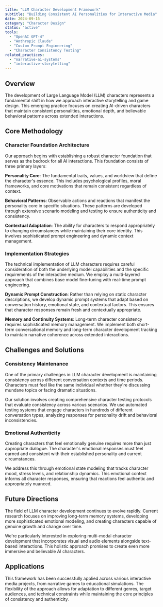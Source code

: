 ```yaml
---
title: "LLM Character Development Framework"
subtitle: "Building Consistent AI Personalities for Interactive Media"
date: 2024-09-15
category: "Character Design"
status: "active"
tools:
  - "OpenAI GPT-4"
  - "Anthropic Claude"
  - "Custom Prompt Engineering"
  - "Character Consistency Testing"
related_practices:
  - "narrative-ai-systems"
  - "interactive-storytelling"
---
```


## Overview

The development of Large Language Model (LLM) characters represents a fundamental shift in how we approach interactive storytelling and game design. This emerging practice focuses on creating AI-driven characters that maintain consistent personalities, emotional depth, and believable behavioral patterns across extended interactions.

## Core Methodology

### Character Foundation Architecture

Our approach begins with establishing a robust character foundation that serves as the bedrock for all AI interactions. This foundation consists of three primary layers:

**Personality Core**: The fundamental traits, values, and worldview that define the character's essence. This includes psychological profiles, moral frameworks, and core motivations that remain consistent regardless of context.

**Behavioral Patterns**: Observable actions and reactions that manifest the personality core in specific situations. These patterns are developed through extensive scenario modeling and testing to ensure authenticity and consistency.

**Contextual Adaptation**: The ability for characters to respond appropriately to changing circumstances while maintaining their core identity. This involves sophisticated prompt engineering and dynamic context management.

### Implementation Strategies

The technical implementation of LLM characters requires careful consideration of both the underlying model capabilities and the specific requirements of the interactive medium. We employ a multi-layered approach that combines base model fine-tuning with real-time prompt engineering.

**Dynamic Prompt Construction**: Rather than relying on static character descriptions, we develop dynamic prompt systems that adapt based on conversation history, emotional state, and contextual factors. This ensures that character responses remain fresh and contextually appropriate.

**Memory and Continuity Systems**: Long-term character consistency requires sophisticated memory management. We implement both short-term conversational memory and long-term character development tracking to maintain narrative coherence across extended interactions.

## Challenges and Solutions

### Consistency Maintenance

One of the primary challenges in LLM character development is maintaining consistency across different conversation contexts and time periods. Characters must feel like the same individual whether they're discussing mundane topics or facing dramatic situations.

Our solution involves creating comprehensive character testing protocols that evaluate consistency across various scenarios. We use automated testing systems that engage characters in hundreds of different conversation types, analyzing responses for personality drift and behavioral inconsistencies.

### Emotional Authenticity

Creating characters that feel emotionally genuine requires more than just appropriate dialogue. The character's emotional responses must feel earned and consistent with their established personality and current circumstances.

We address this through emotional state modeling that tracks character mood, stress levels, and relationship dynamics. This emotional context informs all character responses, ensuring that reactions feel authentic and appropriately nuanced.

## Future Directions

The field of LLM character development continues to evolve rapidly. Current research focuses on improving long-term memory systems, developing more sophisticated emotional modeling, and creating characters capable of genuine growth and change over time.

We're particularly interested in exploring multi-modal character development that incorporates visual and audio elements alongside text-based interactions. This holistic approach promises to create even more immersive and believable AI characters.

## Applications

This framework has been successfully applied across various interactive media projects, from narrative games to educational simulations. The flexibility of the approach allows for adaptation to different genres, target audiences, and technical constraints while maintaining the core principles of consistency and authenticity.

